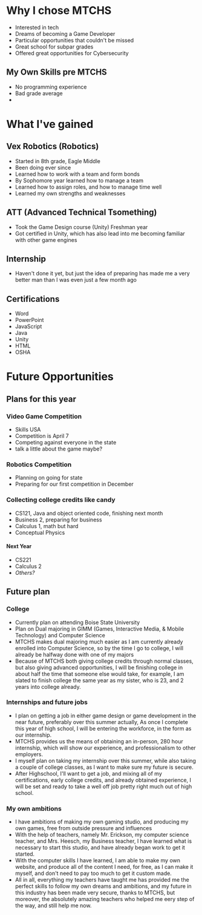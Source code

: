 # Why I chose MTCHS
- Interested in tech
- Dreams of becoming a Game Developer
- Particular opportunities that couldn't be missed
- Great school for subpar grades
- Offered great opportunities for Cybersecurity
## My Own Skills pre MTCHS
- No programming experience
- Bad grade average
- 
# What I've gained
## Vex Robotics (Robotics)
- Started in 8th grade, Eagle Middle
- Been doing ever since
- Learned how to work with a team and form bonds
- By Sophomore year learned how to manage a team
- Learned how to assign roles, and how to manage time well
- Learned my own strengths and weaknesses
## ATT (Advanced Technical Tsomething)
- Took the Game Design course (Unity) Freshman year
- Got certified in Unity, which has also lead into me becoming familiar with other game engines
## Internship
- Haven't done it yet, but just the idea of preparing has made me a very better man than I was even just a few month ago
## Certifications
- Word
- PowerPoint
- JavaScript
- Java
- Unity
- HTML
- OSHA
# Future Opportunities
## Plans for this year
### Video Game Competition
- Skills USA
- Competition is April 7
- Competing against everyone in the state
- talk a little about the game maybe?
### Robotics Competition
- Planning on going for state
- Preparing for our first competition in December
### Collecting college credits like candy
- CS121, Java and object oriented code, finishing next month
- Business 2, preparing for business
- Calculus 1, math but hard
- Conceptual Physics
#### Next Year
- CS221
- Calculus 2
- *Others?*
## Future plan
### College
- Currently plan on attending Boise State University
- Plan on Dual majoring in GIMM (Games, Interactive Media, & Mobile Technology) and Computer Science
- MTCHS makes dual majoring much easier as I am currently already enrolled into Computer Science, so by the time I go to college, I will already be halfway done with one of my majors
- Because of MTCHS both giving college credits through normal classes, but also giving advanced opportunities, I will be finishing college in about half the time that someone else would take, for example, I am slated to finish college the same year as my sister, who is 23, and 2 years into college already.
### Internships and future jobs
- I plan on getting a job in either game design or game development in the near future, preferably over this summer actually, As once I complete this year of high school, I will be entering the workforce, in the form as our internship.
- MTCHS provides us the means of obtaining an in-person, 280 hour internship, which will show our experience, and professionalism to other employers.
- I myself plan on taking my internship over this summer, while also taking a couple of college classes, as I want to make sure my future is secure.
- After Highschool, I'll want to get a job, and mixing all of my certifications, early college credits, and already obtained experience, I will be set and ready to take a well off job pretty right much out of high school.
### My own ambitions
- I have ambitions of making my own gaming studio, and producing my own games, free from outside pressure and influences
- With the help of teachers, namely Mr. Erickson, my computer science teacher, and Mrs. Heesch, my Business teacher, I have learned what is necessary to start this studio, and have already began work to get it started.
- With the computer skills I have learned, I am able to make my own website, and produce all of the content I need, for free, as I can make it myself, and don't need to pay too much to get it custom made.
- All in all, everything my teachers have taught me has provided me the perfect skills to follow my own dreams and ambitions, and my future in this industry has been made very secure, thanks to MTCHS, but moreover, the absolutely amazing teachers who helped me eery step of the way, and still help me now.